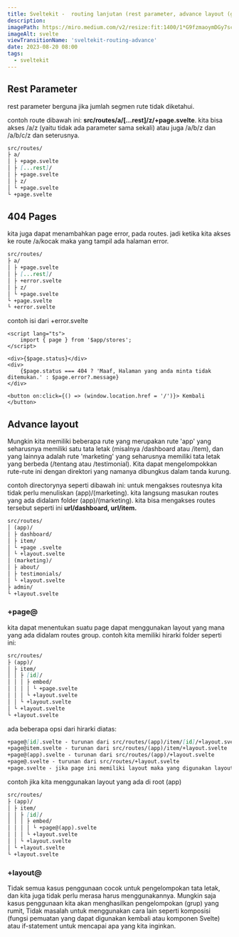 ```yaml
---
title: Sveltekit -  routing lanjutan (rest parameter, advance layout (group, +page@.svelte, +page@{nama_group}.svelte, +layout@.svelte))
description:
imagePath: https://miro.medium.com/v2/resize:fit:1400/1*G9fzmaoymDGy7scbkgpC7A.png
imageAlt: svelte
viewTransitionName: 'sveltekit-routing-advance'
date: 2023-08-20 08:00
tags:
  - sveltekit
---
```


## Rest Parameter

rest parameter berguna jika jumlah segmen rute tidak diketahui.

contoh route dibawah ini:
<b>src/routes/a/[...rest]/z/+page.svelte</b>.
kita bisa akses /a/z (yaitu tidak ada parameter sama sekali) atau juga /a/b/z dan /a/b/c/z dan seterusnya.

```md
src/routes/
├ a/
│ ├ +page.svelte
│ ├ [...rest]/
│ ├ +page.svelte
│ ├ z/
│ └ +page.svelte
└ +page.svelte
```

## 404 Pages

kita juga dapat menambahkan page error, pada routes. jadi ketika kita akses ke route /a/kocak maka yang tampil ada halaman error.

```md
src/routes/
├ a/
│ ├ +page.svelte
│ ├ [...rest]/
│ ├ +error.svelte
│ ├ z/
│ └ +page.svelte
└ +page.svelte
└ +error.svelte
```

contoh isi dari +error.svelte

```svelte title="src/routes/+page.svelte"
<script lang="ts">
	import { page } from '$app/stores';
</script>

<div>{$page.status}</div>
<div>
	{$page.status === 404 ? 'Maaf, Halaman yang anda minta tidak ditemukan.' : $page.error?.message}
</div>

<button on:click={() => (window.location.href = '/')}> Kembali </button>
```

## Advance layout

Mungkin kita memiliki beberapa rute yang merupakan rute 'app' yang seharusnya memiliki satu tata letak (misalnya /dashboard atau /item), dan yang lainnya adalah rute 'marketing' yang seharusnya memiliki tata letak yang berbeda (/tentang atau /testimonial). Kita dapat mengelompokkan rute-rute ini dengan direktori yang namanya dibungkus dalam tanda kurung.

contoh directorynya seperti dibawah ini:
untuk mengakses routesnya kita tidak perlu menuliskan (app)/(marketing). kita langsung masukan routes yang ada didalam folder (app)/(marketing). kita bisa mengakses routes tersebut seperti ini <b>url/dashboard, url/item.</b>

```md
src/routes/
│ (app)/
│ ├ dashboard/
│ ├ item/
│ └ +page .svelte
│ └ +layout.svelte
│ (marketing)/
│ ├ about/
│ ├ testimonials/
│ └ +layout.svelte
├ admin/
└ +layout.svelte
```

### +page@

kita dapat menentukan suatu page dapat menggunakan layout yang mana yang ada didalam routes group. contoh kita memiliki hirarki folder seperti ini:

```md
src/routes/
├ (app)/
│ ├ item/
│ │ ├ [id]/
│ │ │ ├ embed/
│ │ │ │ └ +page.svelte
│ │ │ └ +layout.svelte
│ │ └ +layout.svelte
│ └ +layout.svelte
└ +layout.svelte
```

ada beberapa opsi dari hirarki diatas:

```md
+page@[id].svelte - turunan dari src/routes/(app)/item/[id]/+layout.svelte
+page@item.svelte - turunan dari src/routes/(app)/item/+layout.svelte
+page@(app).svelte - turunan dari src/routes/(app)/+layout.svelte
+page@.svelte - turunan dari src/routes/+layout.svelte
+page.svelte - jika page ini memiliki layout maka yang digunakan layout tsb, jika tidak ada maka akan menjadi turunan dari src/routes/(app)/item/[id]/+layout.svelte
```

contoh jika kita menggunakan layout yang ada di root (app)

```md
src/routes/
├ (app)/
│ ├ item/
│ │ ├ [id]/
│ │ │ ├ embed/
│ │ │ │ └ +page@(app).svelte
│ │ │ └ +layout.svelte
│ │ └ +layout.svelte
│ └ +layout.svelte
└ +layout.svelte
```

### +layout@

Tidak semua kasus penggunaan cocok untuk pengelompokan tata letak, dan kita juga tidak perlu merasa harus menggunakannya. Mungkin saja kasus penggunaan kita akan menghasilkan pengelompokan (grup) yang rumit, Tidak masalah untuk menggunakan cara lain seperti komposisi (fungsi pemuatan yang dapat digunakan kembali atau komponen Svelte) atau if-statement untuk mencapai apa yang kita inginkan.
